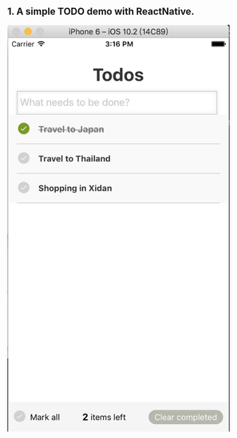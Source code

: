 ## 1. A simple TODO demo with ReactNative.
 ![image](https://github.com/yanpeiqiong7133/ReactNativeTodoApp/blob/master/src/images/todoApp.png)
